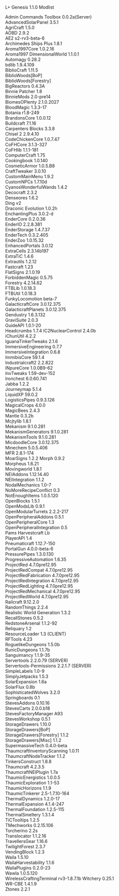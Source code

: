 L+ Genesis 1.1.0
Modlist

Admin Commands Toolbox 0.0.2a(Server)  
AdvancedSolarPanel 3.5.1  
AgriCraft 1.5.0  
AOBD 2.9.2  
AE2 s2-rv3-beta-6  
Archimedes Ships Plus 1.8.1  
Aroma1997Core 1.0.2.16  
Aroma1997 DimensionalWorld 1.1.0.1  
Automagy 0.28.2  
bdlib 1.9.4.109  
BiblioCraft 1.11.5  
BiblioWoods[BoP]  
BiblioWoods[Forestry]  
BigReactors 0.4.3A  
Binnie Patcher 1.8  
BinnieMods 2.0-pre14  
BiomesOPlenty 2.1.0.2027  
BloodMagic 1.3.3-17  
Botania r1.8-249  
BrandonsCore 1.0.0.12  
Buildcraft 7.1.16  
Carpenters Blocks 3.3.8  
Chisel 2 2.9.4.10  
CodeChickenCore 1.0.7.47  
CoFHCore 3.1.3-327  
CoFHlib 1.1.1-181  
ComputerCraft 1.75  
Cookingbook 1.0.140  
CosmeticArmor 1.0.5.B8  
CraftTweaker 3.0.10  
CustomMainMenu 1.9.2  
CustomNPCs 1.7.10d  
CyanosWonderfulWands 1.4.2  
Decocraft 2.3.2  
Denseores 1.6.2  
Ding v2  
Draconic Evolution 1.0.2h  
EnchantingPlus 3.0.2-d  
EnderCore 0.2.0.36  
EnderIO 2.2.8.381  
EnderStorage 1.4.7.37  
EnderTech 0.3.2.405  
EnderZoo 1.0.15.32  
EnhancedPortals 3.0.12  
ExtraCells 2.3.14b197  
ExtraTiC 1.4.6  
Extrautils 1.2.12  
Fastcraft 1.23  
FlatSigns 2.1.0.19  
ForbiddenMagic 0.5.75  
Forestry 4.2.14.62  
FTBLib 1.0.18.3  
FTBUtil 1.0.18.3  
FunkyLocomotion beta-7  
GalacticraftCore 3.0.12.375  
GalacticraftPlanets 3.0.12.375  
Gendustry 1.6.3.132  
GraviSuite 2.0.3  
GuideAPI 1.0.1-20  
Headcrumbs 1.7.4
IC2NuclearControl 2.4.0b  
iChunUtil 4.2.2  
IguanaTinkerTweaks 2.1.6  
ImmersiveEngineering 0.7.7  
ImmersiveIntegration 0.6.8  
ImmibisCore 59.1.4  
Industrialcraft2 2.2.822  
INpureCore 1.0.0B9-62  
InvTweaks 1.59-dev-152  
Ironchest 6.0.60.741  
Jabba 1.2.2  
Journeymap 5.1.4  
LiquidXP 59.0.2  
LogisticsPipes 0.9.3.126  
MagicalCrops 4.0.0  
MagicBees 2.4.3  
Mantle 0.3.2b  
Mcjtylib 1.8.1  
Mekanism 9.1.0.281  
MekanismGenerators 9.1.0.281  
MekanismTools 9.1.0.281  
MicdoodleCore 3.0.12.375  
Minechem 5.0.5.406  
MFR 2.8.1-174  
MoarSigns 1.2.2
Morph 0.9.2  
Morpheus 1.6.21  
Movingworld 1.8.1  
NEIAddons 1.12.14.40  
NEIIntegration 1.1.2  
NodalMechanics 1.0-7  
NoMoreRecipeConflict 0.3  
NotEnoughItems 1.0.5.120  
OpenBlocks 1.5.1  
OpenModsLib 0.9.1  
OpenModularTurrets 2.2.2-217  
OpenPeripheralAddons 0.5.1  
OpenPeripheralCore 1.3  
OpenPeripheralIntegration 0.5  
Pams Harvestcraft Lb  
PlayerAPI 1.4  
Pneumaticraft 1.12.7-150  
PortalGun 4.0.0-beta-6  
PressurePipes 1.3.0.130  
ProgressiveAutomation 1.6.35  
ProjectRed 4.7.0pre12.95  
ProjectRedCompat  4.7.0pre12.95  
ProjectRedFabrication 4.7.0pre12.95  
ProjectRedIntegration 4.7.0pre12.95  
ProjectRedLighting 4.7.0pre12.95  
ProjectRedMechanical 4.7.0pre12.95  
ProjectRedWorld 4.7.0pre12.95  
Railcraft 9.12.2.0  
RandomThings 2.2.4  
Realistic World Generation 1.3.2  
RecallStones 0.5.2  
RedstoneArsenal 1.1.2-92  
Reliquary 1.2  
ResourceLoader 1.3 (CLIENT)  
RFTools 4.23  
RoguelikeDungeons 1.5.0b  
RunicDungeons 1.1.7b  
Sanguimancy 1.1.9-35  
Servertools 2.2.0.79 (SERVER)  
Servertools-Permissions 2.2.1.7 (SERVER)  
SimpleLabels 1.0-9  
SimplyJetpacks 1.5.3  
SolarExpansion 1.6a  
SolarFlux 0.8b  
SophisticatedWolves 3.2.0  
Springboards 0.1  
StevesAddons 0.10.16  
StevesCarts 2.0.0.b18  
StevesFactoryManager A93  
StevesWorkshop 0.5.1  
StorageDrawers 1.10.0  
StorageDrawers[BoP]  
StorageDrawers[Forestry] 1.1.2  
StorageDrawers[Misc] 1.1.2  
SupermassiveTech 0.4.0-beta  
ThaumcraftInventoryScanning 1.0.11  
ThaumcraftNodeTracker 1.1.2  
TinkersConstruct 1.8.8  
Thaumcraft 4.2.3.5  
ThaumcraftNEIPlugin 1.7a  
ThaumicEnergistics 1.0.0.5  
ThaumicExploration 1.1-53  
ThaumicHorizons 1.1.9  
ThaumicTinkerer 2.5-1.7.10-164  
ThermalDynamics 1.2.0-17  
ThermalExpansion 4.1.4-247  
ThermalFoundation 1.2.5-115  
ThermalSmeltery 1.3.1.4  
TiCTooltips 1.2.5  
TMechworks 0.2.15.106  
Torcherino 2.2s  
Translocator 1.1.2.16  
TravellersGear 1.16.6  
TwilightForest 2.3.7  
VendingBlock 1.2.3  
Waila 1.5.10  
WailaHarvestability 1.1.6  
WailaPlugins 0.2.0-23  
Wawla 1.0.5.120  
WirelessCraftingTerminal rv3-1.8.7.1b
Witchery 0.25.1  
WR-CBE 1.4.1.9  
Ztones 2.2.1  